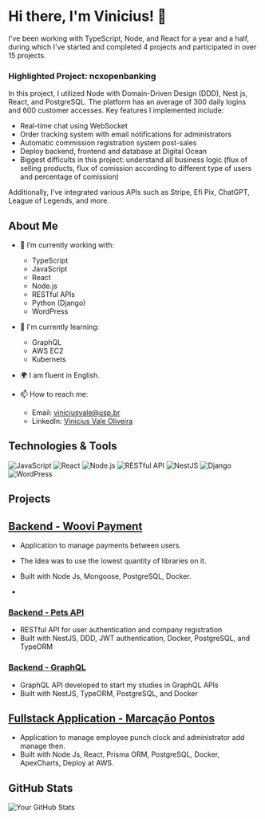 # Hi there, I'm Vinicius! 👋

I've been working with TypeScript, Node, and React for a year and a half, during which I've started and completed 4 projects and participated in over 15 projects.

### Highlighted Project: ncxopenbanking
In this project, I utilized Node with Domain-Driven Design (DDD), Nest js, React, and PostgreSQL. The platform has an average of 300 daily logins and 600 customer accesses. Key features I implemented include:
- Real-time chat using WebSocket
- Order tracking system with email notifications for administrators
- Automatic commission registration system post-sales
- Deploy backend, frontend and database at Digital Ocean
- Biggest difficults in this project: understand all business logic (flux of selling products, flux of comission according to different type of users and percentage of comission)
 

Additionally, I've integrated various APIs such as Stripe, Efi Pix, ChatGPT, League of Legends, and more.

## About Me
- 🌱 I’m currently working with:
  - TypeScript
  - JavaScript
  - React
  - Node.js
  - RESTful APIs
  - Python (Django)
  - WordPress

- 🌟 I'm currently learning:
  - GraphQL
  - AWS EC2
  - Kubernets

- 🌍 I am fluent in English.

- 📫 How to reach me:
  - Email: [viniciusvale@usp.br](mailto:viniciusvale@usp.br)
  - LinkedIn: [Vinicius Vale Oliveira](https://www.linkedin.com/in/viniciusvaleoliveira/)

## Technologies & Tools
![JavaScript](https://img.shields.io/badge/-JavaScript-black?style=flat-square&logo=javascript)
![React](https://img.shields.io/badge/-React-black?style=flat-square&logo=react)
![Node.js](https://img.shields.io/badge/-Node.js-black?style=flat-square&logo=node.js)
![RESTful API](https://img.shields.io/badge/-RESTful%20API-black?style=flat-square&logo=rest)
![NestJS](https://img.shields.io/badge/-NestJS-black?style=flat-square&logo=nestjs)
![Django](https://img.shields.io/badge/-Django-black?style=flat-square&logo=django)
![WordPress](https://img.shields.io/badge/-WordPress-black?style=flat-square&logo=wordpress)


## Projects

## [Backend - Woovi Payment](https://github.com/XVINILX/payments-woovi)
- Application to manage payments between users.
- The idea was to use the lowest quantity of  libraries on it.
- Built with Node Js, Mongoose, PostgreSQL, Docker.

- 
### [Backend - Pets API](https://github.com/XVINILX/pets-api)
- RESTful API for user authentication and company registration
- Built with NestJS, DDD, JWT authentication, Docker, PostgreSQL, and TypeORM

### [Backend - GraphQL](https://github.com/XVINILX/GRAPHQl/tree/master)
- GraphQL API developed to start my studies in GraphQL APIs
- Built with NestJS, TypeORM, PostgreSQL, and Docker

## [Fullstack Application - Marcação Pontos](https://github.com/XVINILX/marcacao-pontos)
- Application to manage employee punch clock and administrator add manage then.
- Built with Node Js, React, Prisma ORM, PostgreSQL, Docker, ApexCharts, Deploy at AWS.


## GitHub Stats
![Your GitHub Stats](https://github-readme-stats.vercel.app/api?username=XVINILX&show_icons=true&hide_border=true)
